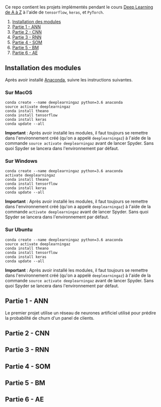 Ce repo contient les projets implémentés pendant le cours [Deep Learning de A à Z](https://www.udemy.com/le-deep-learning-de-a-a-z/?couponCode=WEBSITE) à l'aide de `tensorflow`, `keras`, et `PyTorch`.

1. [Installation des modules](#installation-des-modules)
2. [Partie 1 - ANN](#partie-1-ann)
3. [Partie 2 - CNN](#partie-2-cnn)
4. [Partie 3 - RNN](#partie-3-rnn)
5. [Partie 4 - SOM](#partie-4-som)
6. [Partie 5 - BM](#partie-5-bm)
7. [Partie 6 - AE](#partie-6-ae)

## Installation des modules

Après avoir installé [Anaconda](https://anaconda.org/), suivre les instructions suivantes.

### Sur MacOS

```
conda create --name deeplearningaz python=3.6 anaconda
source activate deeplearningaz
conda install theano
conda install tensorflow
conda install keras
conda update --all
```

**Important** : Après avoir installé les modules, il faut toujours se remettre dans l'environnement créé (qu'on a appelé `deeplearningaz`) à l'aide de la commande `source activate deeplearningaz` avant de lancer Spyder. Sans quoi Spyder se lancera dans l'environnement par défaut.

### Sur Windows

```
conda create --name deeplearningaz python=3.6 anaconda
activate deeplearningaz
conda install theano
conda install tensorflow
conda install keras
conda update --all
```

**Important** : Après avoir installé les modules, il faut toujours se remettre dans l'environnement créé (qu'on a appelé `deeplearningaz`) à l'aide de la commande `activate deeplearningaz` avant de lancer Spyder. Sans quoi Spyder se lancera dans l'environnement par défaut.

### Sur Ubuntu

```
conda create --name deeplearningaz python=3.6 anaconda
source activate deeplearningaz
conda install theano
conda install tensorflow
conda install keras
conda update --all
```

**Important** : Après avoir installé les modules, il faut toujours se remettre dans l'environnement créé (qu'on a appelé `deeplearningaz`) à l'aide de la commande `source activate deeplearningaz` avant de lancer Spyder. Sans quoi Spyder se lancera dans l'environnement par défaut.

## Partie 1 - ANN

Le premier projet utilise un réseau de neurones artificiel utilisé pour prédire la probabilité de churn d'un panel de clients.

## Partie 2 - CNN

## Partie 3 - RNN

## Partie 4 - SOM

## Partie 5 - BM

## Partie 6 - AE
